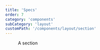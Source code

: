 ```yaml
---
title: 'Specs'
order: 7
category: 'components'
subCategory: 'layout'
customPath: '/components/layout/section'
---
```


<div class="if anatomies">
  <figure class="if anatomy">
    <div class="if example airy">
      <section data-speccer class="if block section">A section</section>
    </div>
  </figure>
</div>
